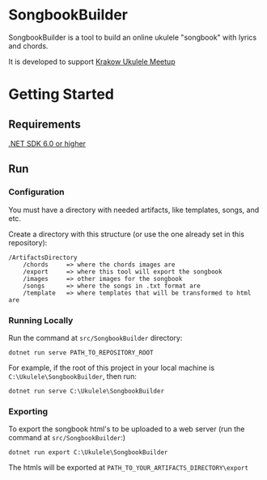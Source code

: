 # SongbookBuilder

SongbookBuilder is a tool to build an online ukulele "songbook" with lyrics and chords.

It is developed to support [Krakow Ukulele Meetup](https://krakow-ukulele.netlify.com/)

# Getting Started

## Requirements

[.NET SDK 6.0 or higher](https://dotnet.microsoft.com/download/dotnet-core)

## Run

### Configuration

You must have a directory with needed artifacts, like templates, songs, and etc.

Create a directory with this structure (or use the one already set in this repository):

```
/ArtifactsDirectory
    /chords     => where the chords images are
    /export     => where this tool will export the songbook
    /images     => other images for the songbook
    /songs      => where the songs in .txt format are
    /template   => where templates that will be transformed to html are
```

### Running Locally

Run the command at `src/SongbookBuilder` directory:

```shell
dotnet run serve PATH_TO_REPOSITORY_ROOT
```
For example, if the root of this project in your local machine is `C:\Ukulele\SongbookBuilder`, then run:
```shell
dotnet run serve C:\Ukulele\SongbookBuilder
```
<!-- dotnet run serve D:\Ukulele\SongbookBuilder\ -->

### Exporting

To export the songbook html's to be uploaded to a web server (run the command at `src/SongbookBuilder`:)

```shell
dotnet run export C:\Ukulele\SongbookBuilder
```
<!-- dotnet run export D:\Ukulele\SongbookBuilder\ -->

<!-- 
dotnet run export /Users/joao/projects/SongbookBuilder --project src/SongbookBuilder
dotnet serve --directory export
cp -a export/. ../krakow-ukulele/
cd ../krakow-ukulele
git add -A && git commit -m "Commit" && git push origin master 
cd -
git add -A && git commit -m "Export dir update" && git push origin master 
-->

The htmls will be exported at `PATH_TO_YOUR_ARTIFACTS_DIRECTORY\export`